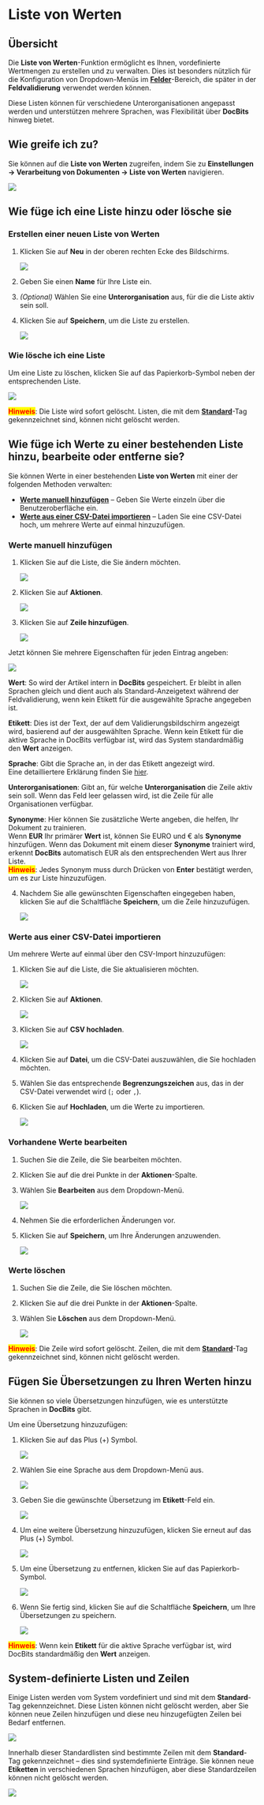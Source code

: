# Liste von Werten

## Übersicht

Die **Liste von Werten**-Funktion ermöglicht es Ihnen, vordefinierte Wertmengen zu erstellen und zu verwalten. Dies ist besonders nützlich für die Konfiguration von Dropdown-Menüs im [**Felder**](../../../administration-and-setup/settings/global-settings/document-types/fields/)-Bereich, die später in der **Feldvalidierung** verwendet werden können.

Diese Listen können für verschiedene Unterorganisationen angepasst werden und unterstützen mehrere Sprachen, was Flexibilität über **DocBits** hinweg bietet.

## Wie greife ich zu?

Sie können auf die **Liste von Werten** zugreifen, indem Sie zu **Einstellungen → Verarbeitung von Dokumenten → Liste von Werten** navigieren.

![](https://raw.githubusercontent.com/Fellow-Consulting-AG/docbits/refs/heads/main/readme/.gitbook/assets/settings_list_of_values.png)

## Wie füge ich eine Liste hinzu oder lösche sie

### Erstellen einer neuen Liste von Werten

1.  Klicken Sie auf **Neu** in der oberen rechten Ecke des Bildschirms.

    ![](https://raw.githubusercontent.com/Fellow-Consulting-AG/docbits/refs/heads/main/readme/.gitbook/assets/list_of_values_1.png)
2. Geben Sie einen **Name** für Ihre Liste ein.
3. _(Optional)_ Wählen Sie eine **Unterorganisation** aus, für die die Liste aktiv sein soll.
4.  Klicken Sie auf **Speichern**, um die Liste zu erstellen.

    ![](https://raw.githubusercontent.com/Fellow-Consulting-AG/docbits/refs/heads/main/readme/.gitbook/assets/list_of_values_2.png)

### Wie lösche ich eine Liste

Um eine Liste zu löschen, klicken Sie auf das Papierkorb-Symbol neben der entsprechenden Liste.

![](https://raw.githubusercontent.com/Fellow-Consulting-AG/docbits/refs/heads/main/readme/.gitbook/assets/list_of_values_13.png)

<mark style="color:red;">**Hinweis**</mark>: Die Liste wird sofort gelöscht. Listen, die mit dem [**Standard**](list-of-values.md#system-definierte-listen-und-zeilen)-Tag gekennzeichnet sind, können nicht gelöscht werden.

## Wie füge ich Werte zu einer bestehenden Liste hinzu, bearbeite oder entferne sie?

Sie können Werte in einer bestehenden **Liste von Werten** mit einer der folgenden Methoden verwalten:

* [**Werte manuell hinzufügen**](list-of-values.md#werte-manuell-hinzufugen) – Geben Sie Werte einzeln über die Benutzeroberfläche ein.
* [**Werte aus einer CSV-Datei importieren**](list-of-values.md#werte-aus-einer-csv-datei-importieren) – Laden Sie eine CSV-Datei hoch, um mehrere Werte auf einmal hinzuzufügen.

### Werte manuell hinzufügen

1.  Klicken Sie auf die Liste, die Sie ändern möchten.

    ![](https://raw.githubusercontent.com/Fellow-Consulting-AG/docbits/refs/heads/main/readme/.gitbook/assets/list_of_values_3.png)
2.  Klicken Sie auf **Aktionen**.

    ![](https://raw.githubusercontent.com/Fellow-Consulting-AG/docbits/refs/heads/main/readme/.gitbook/assets/list_of_values_4.png)
3.  Klicken Sie auf **Zeile hinzufügen**.

    ![](https://raw.githubusercontent.com/Fellow-Consulting-AG/docbits/refs/heads/main/readme/.gitbook/assets/list_of_values_5.png)

Jetzt können Sie mehrere Eigenschaften für jeden Eintrag angeben:

![](https://raw.githubusercontent.com/Fellow-Consulting-AG/docbits/refs/heads/main/readme/.gitbook/assets/list_of_values_6.png)

**Wert**: So wird der Artikel intern in **DocBits** gespeichert. Er bleibt in allen Sprachen gleich und dient auch als Standard-Anzeigetext während der Feldvalidierung, wenn kein Etikett für die ausgewählte Sprache angegeben ist.

**Etikett**: Dies ist der Text, der auf dem Validierungsbildschirm angezeigt wird, basierend auf der ausgewählten Sprache. Wenn kein Etikett für die aktive Sprache in DocBits verfügbar ist, wird das System standardmäßig den **Wert** anzeigen.

**Sprache**: Gibt die Sprache an, in der das Etikett angezeigt wird.\
Eine detailliertere Erklärung finden Sie [hier](list-of-values.md#fugen-sie-ubersetzungen-zu-ihren-werten-hinzu).

**Unterorganisationen**: Gibt an, für welche **Unterorganisation** die Zeile aktiv sein soll. Wenn das Feld leer gelassen wird, ist die Zeile für alle Organisationen verfügbar.

**Synonyme**: Hier können Sie zusätzliche Werte angeben, die helfen, Ihr Dokument zu trainieren.\
Wenn **EUR** Ihr primärer **Wert** ist, können Sie EURO und € als **Synonyme** hinzufügen. Wenn das Dokument mit einem dieser **Synonyme** trainiert wird, erkennt **DocBits** automatisch EUR als den entsprechenden Wert aus Ihrer Liste.\
<mark style="color:red;">**Hinweis**</mark>: Jedes Synonym muss durch Drücken von **Enter** bestätigt werden, um es zur Liste hinzuzufügen.

4.  Nachdem Sie alle gewünschten Eigenschaften eingegeben haben, klicken Sie auf die Schaltfläche **Speichern**, um die Zeile hinzuzufügen.

    ![](https://raw.githubusercontent.com/Fellow-Consulting-AG/docbits/refs/heads/main/readme/.gitbook/assets/list_of_values_11.png)

### Werte aus einer CSV-Datei importieren

Um mehrere Werte auf einmal über den CSV-Import hinzuzufügen:

1.  Klicken Sie auf die Liste, die Sie aktualisieren möchten.

    ![](https://raw.githubusercontent.com/Fellow-Consulting-AG/docbits/refs/heads/main/readme/.gitbook/assets/list_of_values_3.png)
2.  Klicken Sie auf **Aktionen**.

    ![](https://raw.githubusercontent.com/Fellow-Consulting-AG/docbits/refs/heads/main/readme/.gitbook/assets/list_of_values_4.png)
3.  Klicken Sie auf **CSV hochladen**.

    ![](https://raw.githubusercontent.com/Fellow-Consulting-AG/docbits/refs/heads/main/readme/.gitbook/assets/list_of_values_7.png)
4. Klicken Sie auf **Datei**, um die CSV-Datei auszuwählen, die Sie hochladen möchten.
5. Wählen Sie das entsprechende **Begrenzungszeichen** aus, das in der CSV-Datei verwendet wird (`;` oder `,`).
6.  Klicken Sie auf **Hochladen**, um die Werte zu importieren.

    ![](https://raw.githubusercontent.com/Fellow-Consulting-AG/docbits/refs/heads/main/readme/.gitbook/assets/list_of_values_8.png)

### Vorhandene Werte bearbeiten

1. Suchen Sie die Zeile, die Sie bearbeiten möchten.
2. Klicken Sie auf die drei Punkte in der **Aktionen**-Spalte.
3.  Wählen Sie **Bearbeiten** aus dem Dropdown-Menü.

    ![](https://raw.githubusercontent.com/Fellow-Consulting-AG/docbits/refs/heads/main/readme/.gitbook/assets/list_of_values_10.png)
4. Nehmen Sie die erforderlichen Änderungen vor.
5.  Klicken Sie auf **Speichern**, um Ihre Änderungen anzuwenden.

    ![](https://raw.githubusercontent.com/Fellow-Consulting-AG/docbits/refs/heads/main/readme/.gitbook/assets/list_of_values_11.png)

### Werte löschen

1. Suchen Sie die Zeile, die Sie löschen möchten.
2. Klicken Sie auf die drei Punkte in der **Aktionen**-Spalte.
3.  Wählen Sie **Löschen** aus dem Dropdown-Menü.

    ![](https://raw.githubusercontent.com/Fellow-Consulting-AG/docbits/refs/heads/main/readme/.gitbook/assets/list_of_values_12.png)

<mark style="color:red;">**Hinweis**</mark>: Die Zeile wird sofort gelöscht. Zeilen, die mit dem [**Standard**](list-of-values.md#system-definierte-listen-und-zeilen)-Tag gekennzeichnet sind, können nicht gelöscht werden.

## Fügen Sie Übersetzungen zu Ihren Werten hinzu

Sie können so viele Übersetzungen hinzufügen, wie es unterstützte Sprachen in **DocBits** gibt.

Um eine Übersetzung hinzuzufügen:

1.  Klicken Sie auf das Plus (+) Symbol.

    ![](https://raw.githubusercontent.com/Fellow-Consulting-AG/docbits/refs/heads/main/readme/.gitbook/assets/list_of_values_14.png)
2.  Wählen Sie eine Sprache aus dem Dropdown-Menü aus.

    ![](https://raw.githubusercontent.com/Fellow-Consulting-AG/docbits/refs/heads/main/readme/.gitbook/assets/list_of_values_15.png)
3.  Geben Sie die gewünschte Übersetzung im **Etikett**-Feld ein.

    ![](https://raw.githubusercontent.com/Fellow-Consulting-AG/docbits/refs/heads/main/readme/.gitbook/assets/list_of_values_16.png)
4.  Um eine weitere Übersetzung hinzuzufügen, klicken Sie erneut auf das Plus (+) Symbol.

    ![](https://raw.githubusercontent.com/Fellow-Consulting-AG/docbits/refs/heads/main/readme/.gitbook/assets/list_of_values_17.png)
5.  Um eine Übersetzung zu entfernen, klicken Sie auf das Papierkorb-Symbol.

    ![](https://raw.githubusercontent.com/Fellow-Consulting-AG/docbits/refs/heads/main/readme/.gitbook/assets/list_of_values_18.png)
6.  Wenn Sie fertig sind, klicken Sie auf die Schaltfläche **Speichern**, um Ihre Übersetzungen zu speichern.

    ![](https://raw.githubusercontent.com/Fellow-Consulting-AG/docbits/refs/heads/main/readme/.gitbook/assets/list_of_values_19.png)

<mark style="color:red;">**Hinweis**</mark>: Wenn kein **Etikett** für die aktive Sprache verfügbar ist, wird DocBits standardmäßig den **Wert** anzeigen.

## System-definierte Listen und Zeilen

Einige Listen werden vom System vordefiniert und sind mit dem **Standard**-Tag gekennzeichnet. Diese Listen können nicht gelöscht werden, aber Sie können neue Zeilen hinzufügen und diese neu hinzugefügten Zeilen bei Bedarf entfernen.

![](https://raw.githubusercontent.com/Fellow-Consulting-AG/docbits/refs/heads/main/readme/.gitbook/assets/list_of_values_9.png)

Innerhalb dieser Standardlisten sind bestimmte Zeilen mit dem **Standard**-Tag gekennzeichnet – dies sind systemdefinierte Einträge. Sie können neue **Etiketten** in verschiedenen Sprachen hinzufügen, aber diese Standardzeilen können nicht gelöscht werden.

![](https://raw.githubusercontent.com/Fellow-Consulting-AG/docbits/refs/heads/main/readme/.gitbook/assets/list_of_values_20.png)
